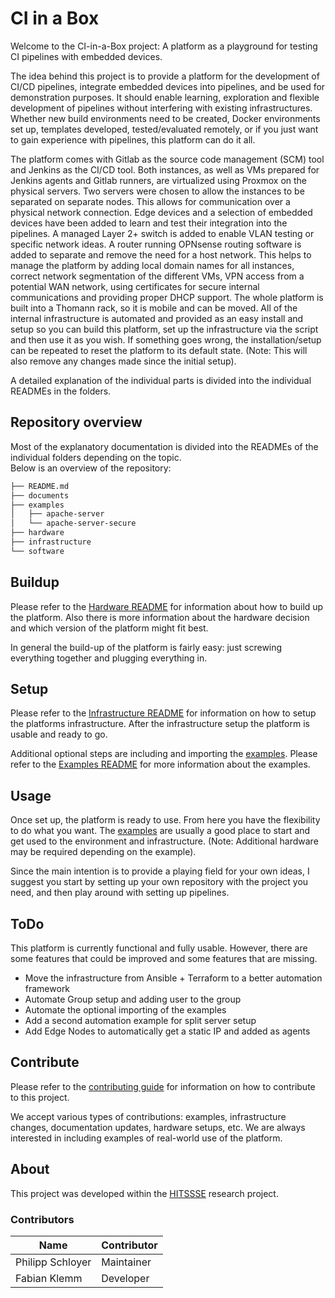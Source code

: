 # CI in a Box

Welcome to the CI-in-a-Box project: A platform as a playground for testing CI pipelines with embedded devices.

The idea behind this project is to provide a platform for the development of CI/CD pipelines,
integrate embedded devices into pipelines, and be used for demonstration purposes.
It should enable learning, exploration and flexible development of pipelines without
interfering with existing infrastructures.
Whether new build environments need to be created, Docker environments set up, templates developed,
tested/evaluated remotely, or if you just want to gain experience with pipelines,
this platform can do it all.

The platform comes with Gitlab as the source code management (SCM) tool and Jenkins as the CI/CD tool.
Both instances, as well as VMs prepared for Jenkins agents and Gitlab runners, are virtualized using Proxmox on the physical servers.
Two servers were chosen to allow the instances to be separated on separate nodes. This allows for
communication over a physical network connection.
Edge devices and a selection of embedded devices have been added to learn and test their integration into the pipelines.
A managed Layer 2+ switch is added to enable VLAN testing or specific network ideas.
A router running OPNsense routing software is added to separate and remove the need for a host network.
This helps to manage the platform by adding local domain names for all instances,
correct network segmentation of the different VMs, VPN access from a potential WAN network,
using certificates for secure internal communications and providing proper DHCP support.
The whole platform is built into a Thomann rack, so it is mobile and can be moved.
All of the internal infrastructure is automated and provided as an easy install and setup so you can build this platform,
set up the infrastructure via the script and then use it as you wish.
If something goes wrong, the installation/setup can be repeated to reset the platform to its default state.
(Note: This will also remove any changes made since the initial setup).

A detailed explanation of the individual parts is divided into the individual READMEs in the folders.

## Repository overview
Most of the explanatory documentation is divided into the READMEs of the individual folders depending on the topic.  
Below is an overview of the repository:

```bash
├── README.md
├── documents
├── examples
│   ├── apache-server
│   └── apache-server-secure
├── hardware
├── infrastructure
└── software
```

## Buildup
Please refer to the [Hardware README](hardware/README.md) for information about how to build up the platform.
Also there is more information about the hardware decision and which version of the platform might fit best.

In general the build-up of the platform is fairly easy: just screwing everything together and plugging everything in.

## Setup
Please refer to the [Infrastructure README](infrastructure/README.md) for information on how to setup the platforms infrastructure.
After the infrastructure setup the platform is usable and ready to go.

Additional optional steps are including and importing the [examples](examples/README.md).
Please refer to the [Examples README](examples/README.md) for more information about the examples.

## Usage
Once set up, the platform is ready to use.
From here you have the flexibility to do what you want.
The [examples](examples/README.md) are usually a good place to start and get used to the environment and infrastructure.
(Note: Additional hardware may be required depending on the example).

Since the main intention is to provide a playing field for your own ideas,
I suggest you start by setting up your own repository with the project you need,
and then play around with setting up pipelines.

## ToDo
This platform is currently functional and fully usable.
However, there are some features that could be improved and some features that are missing.
 - Move the infrastructure from Ansible + Terraform to a better automation framework
 - Automate Group setup and adding user to the group
 - Automate the optional importing of the examples
 - Add a second automation example for split server setup
 - Add Edge Nodes to automatically get a static IP and added as agents

## Contribute
Please refer to the [contributing guide](CONTRIBUTING.md) for information on how to contribute to this project.

We accept various types of contributions: examples, infrastructure changes, documentation updates, hardware setups, etc.
We are always interested in including examples of real-world use of the platform.

## About
This project was developed within the [HITSSSE](https://www.hitssse.de/) research project.

### Contributors
| Name             | Contributor |
| ---------------- | ----------- |
| Philipp Schloyer | Maintainer  |
| Fabian Klemm     | Developer   |
